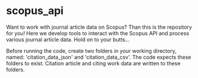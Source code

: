 # scopus_api
Want to work with journal article data on Scopus? Than this is the repository for you! Here we develop tools to interact with the Scopus API and process various journal article data. Hold on to your butts...

Before running the code, create two folders in your working directory, named: 'citation_data_json' and 'citation_data_csv'. The code expects these folders to exist. Citation article and citing work data are written to these folders.

